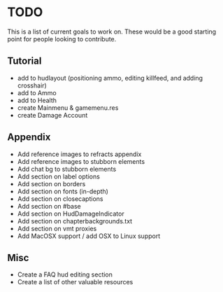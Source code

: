 # TODO

This is a list of current goals to work on. These would be a good starting point for people looking to contribute.

## Tutorial

* add to hudlayout (positioning ammo, editing killfeed, and adding crosshair)
* add to Ammo
* add to Health
* create Mainmenu & gamemenu.res
* create Damage Account

## Appendix

* Add reference images to refracts appendix
* Add reference images to stubborn elements
* Add chat bg to stubborn elements
* Add section on label options
* Add section on borders
* Add section on fonts (in-depth)
* Add section on closecaptions
* Add section on #base
* Add section on HudDamageIndicator
* Add section on chapterbackgrounds.txt
* Add section on vmt proxies
* Add MacOSX support / add OSX to Linux support

## Misc

* Create a FAQ hud editing section
* Create a list of other valuable resources
